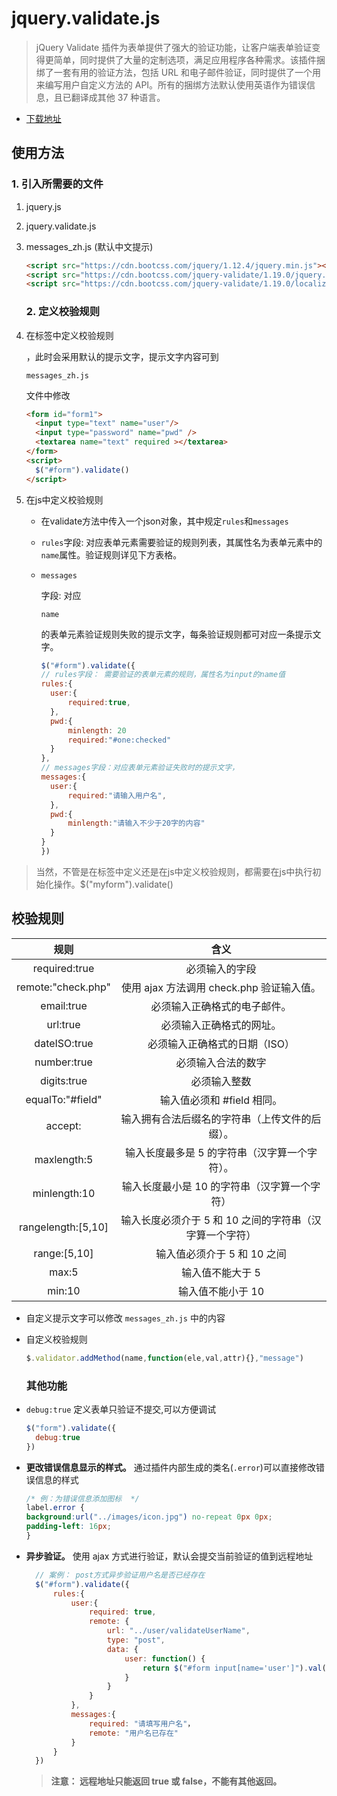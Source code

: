# jquery.validate.js

> jQuery Validate 插件为表单提供了强大的验证功能，让客户端表单验证变得更简单，同时提供了大量的定制选项，满足应用程序各种需求。该插件捆绑了一套有用的验证方法，包括 URL 和电子邮件验证，同时提供了一个用来编写用户自定义方法的 API。所有的捆绑方法默认使用英语作为错误信息，且已翻译成其他 37 种语言。

- [下载地址](https://jqueryvalidation.org/)

## 使用方法

### 1. 引入所需要的文件

1. jquery.js

2. jquery.validate.js

3. messages_zh.js (默认中文提示)

   ```html
   <script src="https://cdn.bootcss.com/jquery/1.12.4/jquery.min.js"></script>
   <script src="https://cdn.bootcss.com/jquery-validate/1.19.0/jquery.validate.min.js"></script>
   <script src="https://cdn.bootcss.com/jquery-validate/1.19.0/localization/messages_zh.min.js"></script>
   ```

   ### 2. 定义校验规则

4. 在标签中定义校验规则

   ，此时会采用默认的提示文字，提示文字内容可到

   ```
   messages_zh.js
   ```

   文件中修改

   ```html
   <form id="form1">
     <input type="text" name="user"/>
     <input type="password" name="pwd" />
     <textarea name="text" required ></textarea>
   </form>
   <script>
     $("#form").validate()
   </script>
   ```

5. 在js中定义校验规则

   - 在validate方法中传入一个json对象，其中规定`rules`和`messages`

   - `rules`字段: 对应表单元素需要验证的规则列表，其属性名为表单元素中的`name`属性。验证规则详见下方表格。

   - ```
     messages
     ```

     字段: 对应

     ```
     name
     ```

     的表单元素验证规则失败的提示文字，每条验证规则都可对应一条提示文字。

     ```javascript
     $("#form").validate({
     // rules字段： 需要验证的表单元素的规则，属性名为input的name值
     rules:{
       user:{
           required:true,
       },
       pwd:{
           minlength: 20
           required:"#one:checked"
       }
     },
     // messages字段：对应表单元素验证失败时的提示文字，
     messages:{
       user:{
           required:"请输入用户名",
       },
       pwd:{
           minlength:"请输入不少于20字的内容"
       }
     }
     })
     ```

> 当然，不管是在标签中定义还是在js中定义校验规则，都需要在js中执行初始化操作。$("myform").validate()

## 校验规则

|        规则        |                          含义                           |
| :----------------: | :-----------------------------------------------------: |
|   required:true    |                     必须输入的字段                      |
| remote:"check.php" |        使用 ajax 方法调用 check.php 验证输入值。        |
|     email:true     |              必须输入正确格式的电子邮件。               |
|      url:true      |                必须输入正确格式的网址。                 |
|    dateISO:true    |              必须输入正确格式的日期（ISO）              |
|    number:true     |                   必须输入合法的数字                    |
|    digits:true     |                      必须输入整数                       |
|  equalTo:"#field"  |               输入值必须和 #field 相同。                |
|      accept:       |     输入拥有合法后缀名的字符串（上传文件的后缀）。      |
|    maxlength:5     |      输入长度最多是 5 的字符串（汉字算一个字符）。      |
|    minlength:10    |      输入长度最小是 10 的字符串（汉字算一个字符）       |
| rangelength:[5,10] | 输入长度必须介于 5 和 10 之间的字符串（汉字算一个字符） |
|    range:[5,10]    |               输入值必须介于 5 和 10 之间               |
|       max:5        |                    输入值不能大于 5                     |
|       min:10       |                    输入值不能小于 10                    |

- 自定义提示文字可以修改 `messages_zh.js` 中的内容

- 自定义校验规则

  ```javascript
  $.validator.addMethod(name,function(ele,val,attr){},"message")
  ```

  ### 其他功能

- `debug:true` 定义表单只验证不提交,可以方便调试

  ```js
  $("form").validate({
    debug:true
  })
  ```

- **更改错误信息显示的样式。** 通过插件内部生成的类名(`.error`)可以直接修改错误信息的样式

  ```css
  /* 例：为错误信息添加图标  */
  label.error {
  background:url("../images/icon.jpg") no-repeat 0px 0px;
  padding-left: 16px;
  }
  ```

- **异步验证。** 使用 ajax 方式进行验证，默认会提交当前验证的值到远程地址

  ```js
    // 案例： post方式异步验证用户名是否已经存在
    $("#form").validate({
        rules:{
            user:{
                required: true,
                remote: {
                    url: "../user/validateUserName",
                    type: "post",
                    data: {
                        user: function() {
                            return $("#form input[name='user']").val();
                        }
                    }
                }
            },
            messages:{
                required: "请填写用户名"，
                remote: "用户名已存在"
            }
        }
    })
  ```

  > **注意： 远程地址只能返回 true 或 false，不能有其他返回。** 